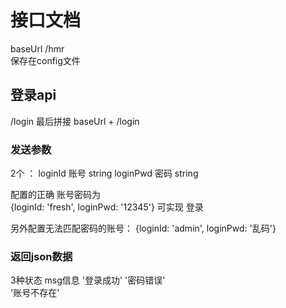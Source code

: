 # 接口文档
  
  baseUrl /hmr  
  保存在config文件

## 登录api
/login        最后拼接  baseUrl + /login 

### 发送参数
2个 ： 
    loginId         账号    string
    loginPwd        密码    string

配置的正确 账号密码为  
  {loginId: 'fresh', loginPwd: '12345'}       可实现 登录

另外配置无法匹配密码的账号：
  {loginId: 'admin', loginPwd: '乱码'}

### 返回json数据

3种状态 msg信息 
  '登录成功' 
  '密码错误'  
  '账号不存在'


